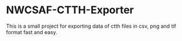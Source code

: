# NWCSAF-CTTH-Exporter
This is a small project for exporting data of ctth files in csv, png and tif format fast and easy.
